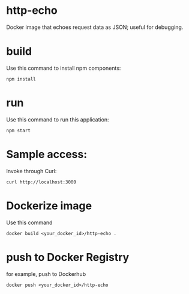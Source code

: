 # http-echo

Docker image that echoes request data as JSON; useful for debugging.

# build

Use this command to install npm components:

```node js
npm install
```

# run

Use this command to run this application:

```nodejs
npm start
```

# Sample access:

Invoke through Curl:

```shell
curl http://localhost:3000
```

# Dockerize image

Use this command

```
docker build <your_docker_id>/http-echo .
```

# push to Docker Registry

for example, push to Dockerhub

```
docker push <your_docker_id>/http-echo
```
